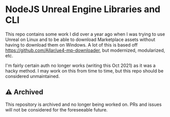 # NodeJS Unreal Engine Libraries and CLI

This repo contains some work I did over a year ago when I was trying to use Unreal on Linux and to be able to download Marketplace assets without having to download them on Windows. A lot of this is based off https://github.com/Allar/ue4-mp-downloader, but modernized, modularized, etc.

I'm fairly certain auth no longer works (writing this Oct 2021) as it was a hacky method. I may work on this from time to time, but this repo should be considered unmaintained.

## :warning: Archived

This repository is archived and no longer being worked on. PRs and issues will not be considered for the foreseeable future.
